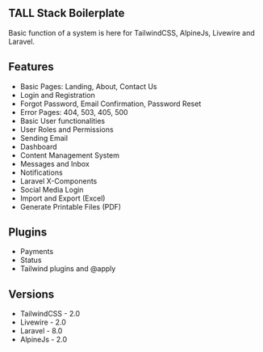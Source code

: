## TALL Stack Boilerplate

Basic function of a system is here for TailwindCSS, AlpineJs, Livewire and Laravel.

## Features

-   Basic Pages: Landing, About, Contact Us
-   Login and Registration
-   Forgot Password, Email Confirmation, Password Reset
-   Error Pages: 404, 503, 405, 500
-   Basic User functionalities
-   User Roles and Permissions
-   Sending Email
-   Dashboard
-   Content Management System
-   Messages and Inbox
-   Notifications
-   Laravel X-Components
-   Social Media Login
-   Import and Export (Excel)
-   Generate Printable Files (PDF)

## Plugins

-   Payments
-   Status
-   Tailwind plugins and @apply

## Versions

-   TailwindCSS - 2.0
-   Livewire - 2.0
-   Laravel - 8.0
-   AlpineJs - 2.0
